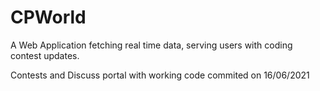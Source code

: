 # CPWorld
A Web Application fetching real time data, serving users with coding contest updates.

Contests and Discuss portal with working code commited on 16/06/2021
